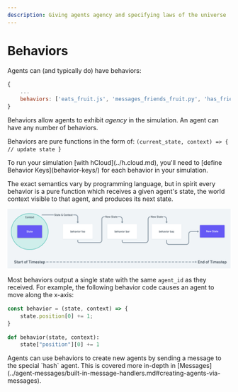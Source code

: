 ```yaml
---
description: Giving agents agency and specifying laws of the universe
---
```


# Behaviors

Agents can \(and typically do\) have behaviors:

```javascript
{
    ...
    behaviors: ['eats_fruit.js', 'messages_friends_fruit.py', 'has_friends.js']
}
```

Behaviors allow agents to exhibit _agency_ in the simulation. An agent can have any number of behaviors.

Behaviors are pure functions in the form of: `(current_state, context) => { // update state }`

<Hint style="warning">
To run your simulation [with hCloud](../h.cloud.md), you'll need to [define Behavior Keys](behavior-keys/) for each behavior in your simulation.
</Hint>

The exact semantics vary by programming language, but in spirit every behavior is a pure function which receives a given agent's state, the world context visible to that agent, and produces its next state.

![During a timestep an agent passes its state and context to its associated behaviors, modifying its state](../../.gitbook/assets/untitled-4-.png)

Most behaviors output a single state with the same `agent_id` as they received. For example, the following behavior code causes an agent to move along the x-axis:

<Tabs>
<Tab title="JavaScript" >
    
```javascript
const behavior = (state, context) => {
    state.position[0] += 1;
}
```
    
</Tab>

<Tab title="Python" >
    
```python
def behavior(state, context):
    state["position"][0] += 1
```
    
</Tab>
</Tabs>

<Hint style="info">
Agents can use behaviors to create new agents by sending a message to the special `hash` agent. This is covered more in-depth in [Messages](../agent-messages/built-in-message-handlers.md#creating-agents-via-messages).
</Hint>

